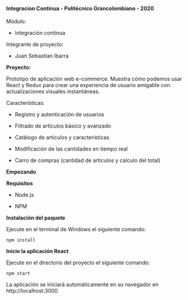 ####  Integracion Continua - Politécnico Grancolombiano - 2020

Módulo:

- Integración continua

Integrante de proyecto:

- Juan Sebastian Ibarra

**Proyecto:**

Prototipo de aplicación web e-commerce. Muestra cómo podemos usar React y Redux para crear una experiencia de usuario amigable con actualizaciones visuales instantáneas.

Características:
- Registro y autenticación de usuarios

- Filtrado de artículos básico y avanzado

- Catálogo de artículos y características

- Modificación de las cantidades en tiempo real

- Carro de compras (cantidad de artículos y calculo del total)


**Empezando**

**Requisitos**

- Node.js

- NPM

**Instalación del paquete**

Ejecute en el terminal de Windows el siguiente comando:

```npm install```

**Inicie la aplicación React**

Ejecute en el directorio del proyecto el siguiente comando:

```npm start```

La aplicación se iniciará automáticamente en su navegador en http://localhost:3000
